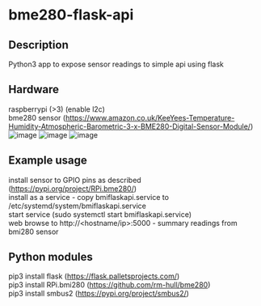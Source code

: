 # bme280-flask-api

Description
-----------
Python3 app to expose sensor readings to simple api using flask <br />

Hardware
-------------
raspberrypi (>3) (enable l2c)<br />
bme280 sensor (https://www.amazon.co.uk/KeeYees-Temperature-Humidity-Atmospheric-Barometric-3-x-BME280-Digital-Sensor-Module/)<br />
![image](https://user-images.githubusercontent.com/12842988/207841794-537d670a-0218-4c61-8329-e0ed78c9ebac.png)
![image](https://user-images.githubusercontent.com/12842988/207841871-8e7b839b-dbe8-48a0-94f1-ab923bac6ff5.png)
![image](https://user-images.githubusercontent.com/12842988/207846012-f439f712-a16b-4b6c-a8d3-a6f009984dac.png)


Example usage
-------------
install sensor to GPIO pins as described (https://pypi.org/project/RPi.bme280/)<br />
install as a service - copy bmiflaskapi.service to /etc/systemd/system/bmiflaskapi.service<br />
start service (sudo systemctl start bmiflaskapi.service)<br />
web browse to http://<hostname/ip>:5000 - summary readings from bmi280 sensor<br />

Python modules
-------------
pip3 install flask (https://flask.palletsprojects.com/)<br /> 
pip3 install RPi.bmi280 (https://github.com/rm-hull/bme280)<br /> 
pip3 install smbus2 (https://pypi.org/project/smbus2/)<br /> 

